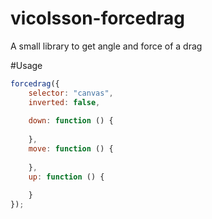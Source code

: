 # vicolsson-forcedrag
A small library to get angle and force of a drag


#Usage
```javascript
forcedrag({
	selector: "canvas",
	inverted: false,
	
	down: function () {
		
	},
	move: function () {
		
	},
	up: function () {
		
	}
});
```